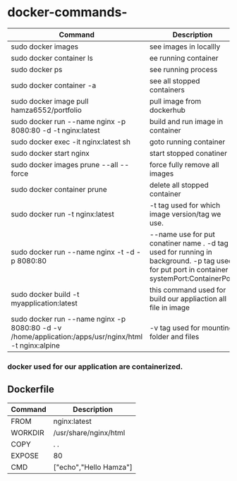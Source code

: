 # docker-commands-


| Command | Description |
| ------- | ----------- |
|sudo docker images | see images in locallly
|sudo docker container ls  |ee running container
|sudo docker ps  |see running process
|sudo docker container -a | see all stopped containers
|sudo docker image pull hamza6552/portfolio | pull image from dockerhub
|sudo docker run --name nginx -p 8080:80 -d -t nginx:latest | build and run image in container
|sudo docker exec -it nginx:latest sh | goto running container
|sudo docker start nginx | start stopped conatiner
|sudo docker images prune --all --force  |force fully remove all images
|sudo docker container prune | delete all stopped container
|sudo docker run -t nginx:latest | -t tag used for which image version/tag we use.
|sudo docker run --name nginx -t -d -p 8080:80 | --name use for put conatiner name . -d tag used for running in background. -p tag used for put port in container systemPort:ContainerPort
|sudo docker build -t myapplication:latest | this command used for build our appliaction all file in image
|sudo docker run --name nginx -p 8080:80 -d -v /home/application:/apps/usr/nginx/html -t nginx:alpine | -v tag used for mounting folder and files  


### docker used for our application are containerized.

## Dockerfile



| Command | Description |
| ------- | ----------- |
| FROM | nginx:latest
| WORKDIR | /usr/share/nginx/html
| COPY | . .
| EXPOSE | 80
| CMD | ["echo","Hello Hamza"]







